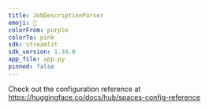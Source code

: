 ```yaml
---
title: JobDescriptionParser
emoji: 🐢
colorFrom: purple
colorTo: pink
sdk: streamlit
sdk_version: 1.34.0
app_file: app.py
pinned: false
---
```


Check out the configuration reference at https://huggingface.co/docs/hub/spaces-config-reference
